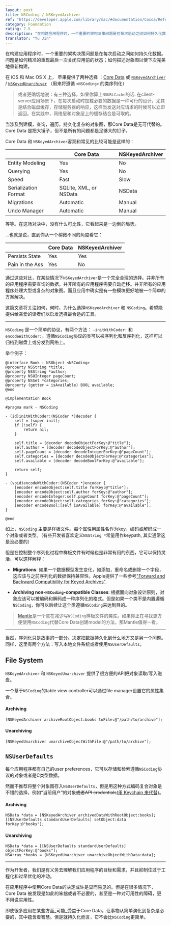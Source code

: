 ```yaml
---
layout: post
title: NSCoding / NSKeyedArchiver
ref: "https://developer.apple.com/library/mac/#documentation/Cocoa/Reference/Foundation/Protocols/NSCoding_Protocol/Reference/Reference.html"
category: Foundation
rating: 7.5
description: "在构建应用程序时，一个重要的架构决策问题是在每次启动之间如何持久化数据。问题是如何精准的重现最后一次关闭应用前的状态；如何描述对象图以使下次完美地重新构建。"
translator: "Yu Jin"
---
```


在构建应用程序时，一个重要的架构决策问题是在每次启动之间如何持久化数据。问题是如何精准的重现最后一次关闭应用前的状态；如何描述对象图以使下次完美地重新构建。

在 iOS 和 Mac OS X 上， 苹果提供了两种选择 ：[Core Data][1] 或 [`NSKeyedArchiver`][2] / [`NSKeyedUnarchiver`][3] （用来将遵循 `<NSCoding>` 的类序列化）

> 或者更确切地说：有三种选择，如果你算上`NSURLCache`的话. 在client-server应用场景下，在每次启动时加载必要的数据是一种可行的设计，尤其是结合磁盘缓存，存储服务器的响应，这样当发送对应请求的时候可以立即返回。在实践中，网络层和对象层上的缓存结合是可取的。

当涉及到建模，查询，遍历，持久化复杂的对象图，那Core Data是无可代替的。Core Data 是把大锤子，但不是所有的问题都是足够大的钉子。

Core Data 和 `NSKeyedArchiver`客观和常见的比较可能是这样的：

<table id="figure-1" class="core-data-versus-nskeyedarchiver">
  <thead>
    <tr>
      <th></th>
      <th>Core Data</th>
      <th>NSKeyedArchiver</th>
    </tr>
  </thead>
  <tbody>
    <tr>
      <td>Entity Modeling</td>
      <td>Yes</td>
      <td>No</td>
    </tr>
    <tr>
      <td>Querying</td>
      <td>Yes</td>
      <td>No</td>
    </tr>
    <tr>
      <td>Speed</td>
      <td>Fast</td>
      <td>Slow</td>
    </tr>
    <tr>
      <td>Serialization Format</td>
      <td>SQLite, XML, or NSData</td>
      <td>NSData</td>
    </tr>
    <tr>
      <td>Migrations</td>
      <td>Automatic</td>
      <td>Manual</td>
    </tr>
    <tr>
      <td>Undo Manager</td>
      <td>Automatic</td>
      <td>Manual</td>
    </tr>
  </tbody>
</table>


等等。在这场对决中，没有什么可比性，它看起来是一边倒的局势。

...也就是说，直到你从一个稍微不同的角度看它：

<table id="figure-2" class="core-data-versus-nskeyedarchiver">
  <thead>
    <tr>
      <th></th>
      <th>Core Data</th>
      <th>NSKeyedArchiver</th>
    </tr>
  </thead>
  <tbody>
    <tr>
      <td>Persists State</td>
      <td>Yes</td>
      <td>Yes</td>
    </tr>
    <tr>
      <td>Pain in the Ass</td>
      <td>Yes</td>
      <td>No</td>
    </tr>
  </tbody>
</table>


通过这些对比，在某些情况下`NSKeyedArchiver`是一个完全合理的选择。并非所有的应用程序需要查询的数据。并非所有的应用程序需要自动迁移。并非所有的应用程序处理大型或复杂的对象图。而且应用中确实是有一些模块更好地被一个简单的方案解决。

这篇文章将关注如何，何时，为什么选择`NSKeyedArchiver` 和 `NSCoding`。希望能提供给亲爱的读者们以启发选择最合适的工具。

---

`NSCoding` 是一个简单的协议，有两个方法： `-initWithCoder:` 和 `encodeWithCoder:`。遵循`NSCoding`协议的类可以被序列化和反序列化，这样可以归档到磁盘上或分发到网络上。

举个例子：

~~~{objective-c}
@interface Book : NSObject <NSCoding>
@property NSString *title;
@property NSString *author;
@property NSUInteger pageCount;
@property NSSet *categories;
@property (getter = isAvailable) BOOL available;
@end

@implementation Book

#pragma mark - NSCoding

- (id)initWithCoder:(NSCoder *)decoder {
    self = [super init];
    if (!self) {
        return nil;
    }

    self.title = [decoder decodeObjectForKey:@"title"];
    self.author = [decoder decodeObjectForKey:@"author"];
    self.pageCount = [decoder decodeIntegerForKey:@"pageCount"];
    self.categories = [decoder decodeObjectForKey:@"categories"];
    self.available = [decoder decodeBoolForKey:@"available"];

    return self;
}

- (void)encodeWithCoder:(NSCoder *)encoder {
    [encoder encodeObject:self.title forKey:@"title"];
    [encoder encodeObject:self.author forKey:@"author"];
    [encoder encodeInteger:self.pageCount forKey:@"pageCount"];
    [encoder encodeObject:self.categories forKey:@"categories"];
    [encoder encodeBool:[self isAvailable] forKey:@"available"];
}

@end
~~~

如上，`NSCoding` 主要是样板文件。每个属性用属性名作为key，编码或解码成一个对象或者类型。（有些开发者喜欢定义`NSString *`常量用作keypath, 其实通常这是没必要的）

但是在控制整个序列化过程中样板文件有时候也是非常有用的东西，它可以保持灵活，可以这样解释：

- **Migrations**: 如果一个数据模型发生变化，如添加，重命名或删除一个字段，这应该与之前序列化的数据保持兼容性。Apple提供了一些参考["Forward and Backward Compatibility for Keyed Archives"](https://developer.apple.com/library/mac/#documentation/Cocoa/Conceptual/Archiving/Articles/compatibility.html#//apple_ref/doc/uid/20001055-BCICFFGE).

- **Archiving non-`NSCoding`-compatible Classes**: 根据面向对象设计原则，对象应该可以被编码和解码成一种序列化的格式。但是如果一个类不是内置遵循`NSCoding`，你可以后续让这个类遵循`NSCoding`来达到目的。

> [Mantle](https://github.com/github/Mantle)是一个意在减少写`NSCoding`样板文件的类库。如果你正在寻找更方便使用`NSCoding`代替Core Data创建model的方法，那Mantle值得一看。

---

当然，序列化只是故事的一部分。决定把数据持久化到什么地方又是另一个问题。同样，这里有两个方法：写入本地文件系统或者使用`NSUserDefaults`。

## File System

`NSKeyedArchiver` 和 `NSKeyedUnarchiver` 提供了很方便的API把对象读取/写入磁盘。

 一个基于`NSCoding`的table view controller可以通过file manager设置它的属性集合。

#### Archiving

~~~{objective-c}
[NSKeyedArchiver archiveRootObject:books toFile:@"/path/to/archive"];
~~~

#### Unarchiving

~~~{objective-c}
[NSKeyedUnarchiver unarchiveObjectWithFile:@"/path/to/archive"];
~~~

## `NSUserDefaults`

每个应用程序都有自己的user preferences，它可以存储和检索遵循`NSCoding`协议的对象或者是C类型数据。

然而不推荐将整个对象图存入`NSUserDefaults`，但是用这种方式编码复合对象是不错的选择，例如“当前用户”的对象<del>或者API credentials</del><ins>(用 <a href="https://developer.apple.com/library/mac/#documentation/security/Conceptual/keychainServConcepts/iPhoneTasks/iPhoneTasks.html">Keychain</a> 来代替)</ins>。

#### Archiving

~~~{objective-c}
NSData *data = [NSKeyedArchiver archivedDataWithRootObject:books];
[[NSUserDefaults standardUserDefaults] setObject:data forKey:@"books"];
~~~

#### Unarchiving

~~~{objective-c}
NSData *data = [[NSUserDefaults standardUserDefaults] objectForKey:@"books"];
NSArray *books = [NSKeyedUnarchiver unarchiveObjectWithData:data];
~~~

---

作为开发者，我们是有义务去理解我们应用程序的目标和需求，并且抑制住过于工程化和过早优化的冲动。

在应用程序中使用Core Data的决定或许是显而易见的。但是在很多情况下，Core Data 被发现是如此的笨拙或者不必要的，甚至是一种对可用性的障碍，更不用说实用性。

即使很多应用在某些方面_可能_受益于Core Data，让事物从简单演化到复杂是必要的，其中蕴含着智慧。但是就持久化而言，它不会比`NSCoding`更简单。

[1]: http://developer.apple.com/library/mac/#documentation/cocoa/Conceptual/CoreData/cdProgrammingGuide.html
[2]: http://developer.apple.com/library/ios/#Documentation/Cocoa/Reference/Foundation/Classes/NSKeyedArchiver_Class/Reference/Reference.html
[3]: http://developer.apple.com/library/ios/#documentation/Cocoa/Reference/Foundation/Classes/NSKeyedUnarchiver_Class/Reference/Reference.html
